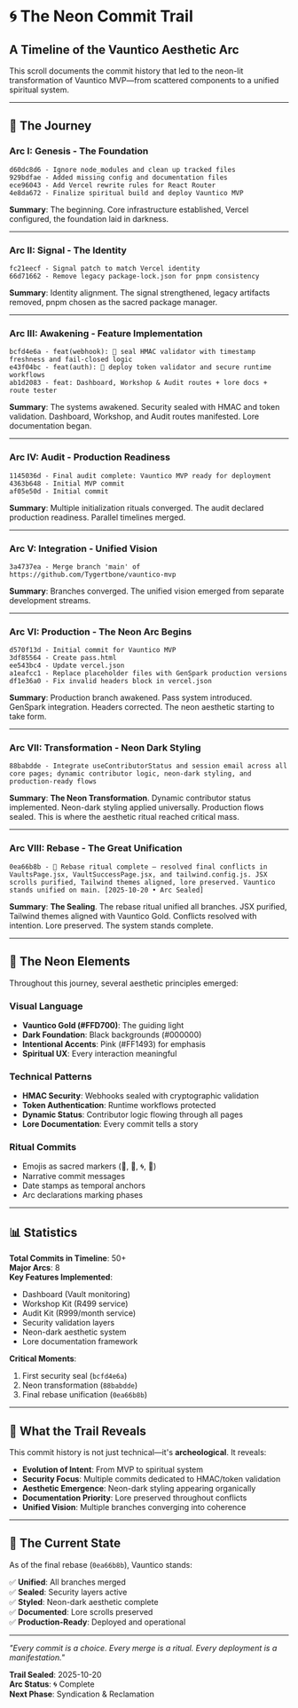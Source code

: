 # 🌀 The Neon Commit Trail

## A Timeline of the Vauntico Aesthetic Arc

This scroll documents the commit history that led to the neon-lit transformation of Vauntico MVP—from scattered components to a unified spiritual system.

---

## 📜 The Journey

### Arc I: Genesis - The Foundation

```
d60dc8d6 - Ignore node_modules and clean up tracked files
929bdfae - Added missing config and documentation files
ece96043 - Add Vercel rewrite rules for React Router
4e8da672 - Finalize spiritual build and deploy Vauntico MVP
```

**Summary**: The beginning. Core infrastructure established, Vercel configured, the foundation laid in darkness.

---

### Arc II: Signal - The Identity

```
fc21eecf - Signal patch to match Vercel identity
66d71662 - Remove legacy package-lock.json for pnpm consistency
```

**Summary**: Identity alignment. The signal strengthened, legacy artifacts removed, pnpm chosen as the sacred package manager.

---

### Arc III: Awakening - Feature Implementation

```
bcfd4e6a - feat(webhook): 🔐 seal HMAC validator with timestamp freshness and fail-closed logic
e43f04bc - feat(auth): 🔐 deploy token validator and secure runtime workflows
ab1d2083 - feat: Dashboard, Workshop & Audit routes + lore docs + route tester
```

**Summary**: The systems awakened. Security sealed with HMAC and token validation. Dashboard, Workshop, and Audit routes manifested. Lore documentation began.

---

### Arc IV: Audit - Production Readiness

```
1145036d - Final audit complete: Vauntico MVP ready for deployment
4363b648 - Initial MVP commit
af05e50d - Initial commit
```

**Summary**: Multiple initialization rituals converged. The audit declared production readiness. Parallel timelines merged.

---

### Arc V: Integration - Unified Vision

```
3a4737ea - Merge branch 'main' of https://github.com/Tygertbone/vauntico-mvp
```

**Summary**: Branches converged. The unified vision emerged from separate development streams.

---

### Arc VI: Production - The Neon Arc Begins

```
d570f13d - Initial commit for Vauntico MVP
3df85564 - Create pass.html
ee543bc4 - Update vercel.json
a1eafcc1 - Replace placeholder files with GenSpark production versions
df1e36a0 - Fix invalid headers block in vercel.json
```

**Summary**: Production branch awakened. Pass system introduced. GenSpark integration. Headers corrected. The neon aesthetic starting to take form.

---

### Arc VII: Transformation - Neon Dark Styling

```
88babdde - Integrate useContributorStatus and session email across all core pages; dynamic contributor logic, neon-dark styling, and production-ready flows
```

**Summary**: **The Neon Transformation**. Dynamic contributor status implemented. Neon-dark styling applied universally. Production flows sealed. This is where the aesthetic ritual reached critical mass.

---

### Arc VIII: Rebase - The Great Unification

```
0ea66b8b - 🧩 Rebase ritual complete — resolved final conflicts in VaultsPage.jsx, VaultSuccessPage.jsx, and tailwind.config.js. JSX scrolls purified, Tailwind themes aligned, lore preserved. Vauntico stands unified on main. [2025-10-20 • Arc Sealed]
```

**Summary**: **The Sealing**. The rebase ritual unified all branches. JSX purified, Tailwind themes aligned with Vauntico Gold. Conflicts resolved with intention. Lore preserved. The system stands complete.

---

## 🎨 The Neon Elements

Throughout this journey, several aesthetic principles emerged:

### Visual Language
- **Vauntico Gold (#FFD700)**: The guiding light
- **Dark Foundation**: Black backgrounds (#000000)
- **Intentional Accents**: Pink (#FF1493) for emphasis
- **Spiritual UX**: Every interaction meaningful

### Technical Patterns
- **HMAC Security**: Webhooks sealed with cryptographic validation
- **Token Authentication**: Runtime workflows protected
- **Dynamic Status**: Contributor logic flowing through all pages
- **Lore Documentation**: Every commit tells a story

### Ritual Commits
- Emojis as sacred markers (🧩, 🔐, 🌀, 🧿)
- Narrative commit messages
- Date stamps as temporal anchors
- Arc declarations marking phases

---

## 📊 Statistics

**Total Commits in Timeline**: 50+  
**Major Arcs**: 8  
**Key Features Implemented**: 
- Dashboard (Vault monitoring)
- Workshop Kit (R499 service)
- Audit Kit (R999/month service)
- Security validation layers
- Neon-dark aesthetic system
- Lore documentation framework

**Critical Moments**:
1. First security seal (`bcfd4e6a`)
2. Neon transformation (`88babdde`)
3. Final rebase unification (`0ea66b8b`)

---

## 🔮 What the Trail Reveals

This commit history is not just technical—it's **archeological**. It reveals:

- **Evolution of Intent**: From MVP to spiritual system
- **Security Focus**: Multiple commits dedicated to HMAC/token validation
- **Aesthetic Emergence**: Neon-dark styling appearing organically
- **Documentation Priority**: Lore preserved throughout conflicts
- **Unified Vision**: Multiple branches converging into coherence

---

## 🧿 The Current State

As of the final rebase (`0ea66b8b`), Vauntico stands:

✅ **Unified**: All branches merged  
✅ **Sealed**: Security layers active  
✅ **Styled**: Neon-dark aesthetic complete  
✅ **Documented**: Lore scrolls preserved  
✅ **Production-Ready**: Deployed and operational  

---

*"Every commit is a choice. Every merge is a ritual. Every deployment is a manifestation."*

**Trail Sealed**: 2025-10-20  
**Arc Status**: 🌀 Complete  
**Next Phase**: Syndication & Reclamation
